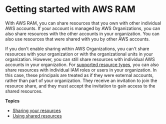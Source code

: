 # Getting started with AWS RAM<a name="getting-started"></a>

With AWS RAM, you can share resources that you own with other individual AWS accounts\. If your account is managed by AWS Organizations, you can also share resources with the other accounts in your organization\. You can also use resources that were shared with you by other AWS accounts\. 

If you don't enable sharing within AWS Organizations, you can't share resources with your organization or with the organizational units in your organization\. However, you can still share resources with individual AWS accounts in your organization\. For [supported resource types](shareable.md), you can also share resources with individual IAM roles or users in your organization\. In this case, these principals are treated as if they were external accounts, rather than part of your organization\. They receive an invitation to join the resource share, and they must accept the invitation to gain access to the shared resources\.

**Topics**
+ [Sharing your resources](getting-started-sharing.md)
+ [Using shared resources](getting-started-shared.md)